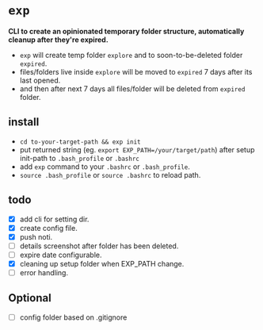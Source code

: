 # `exp`

<strong> CLI to create an opinionated temporary folder structure, automatically cleanup after they're expired. </strong>

- `exp` will create temp folder `explore` and to soon-to-be-deleted folder `expired`. 
- files/folders live inside `explore` will be moved to `expired` 7 days after its last opened. 
- and then after next 7 days all files/folder will be deleted from `expired` folder. 

## install
- `cd to-your-target-path && exp init`
- put returned string (eg. `export EXP_PATH=/your/target/path`) after setup init-path to `.bash_profile` or `.bashrc` 
- add `exp` command to your `.bashrc` or `.bash_profile`.
- `source .bash_profile` or `source .bashrc` to reload path.

## todo
- [x] add cli for setting dir.
- [x] create config file.
- [x] push noti.
- [ ] details screenshot after folder has been deleted.
- [ ] expire date configurable.
- [x] cleaning up setup folder when EXP_PATH change.
- [ ] error handling.

## Optional
- [ ] config folder based on .gitignore